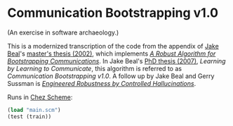 # Communication Bootstrapping v1.0

(An exercise in software archaeology.)

This is a modernized transcription of the code from the appendix of
[Jake Beal](http://jakebeal.com/)'s
[master's thesis (2002)](https://groups.csail.mit.edu/mac/projects/amorphous/paperlisting.html#beal-masters), which implements [_A Robust Algorithm for Bootstrapping Communications_](https://groups.csail.mit.edu/mac/projects/amorphous/Bootstrap/).
In Jake Beal's [PhD thesis (2007)](http://web.mit.edu/jakebeal/www/Publications/LearningByLearningToCommunicate.pdf), _Learning by Learning to Communicate_, this algorithm is referred to as _Communication Bootstrapping v1.0_. A follow up by Jake Beal and Gerry Sussman is [_Engineered Robustness by Controlled Hallucinations_](http://www.aaai.org/Papers/Symposia/Fall/2008/FS-08-06/FS08-06-002.pdf).

Runs in [Chez Scheme](https://cisco.github.io/ChezScheme/):
```scheme
(load "main.scm")
(test (train))
```

